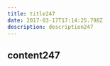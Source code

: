 ```yaml
---
title: title247
date: 2017-03-17T17:14:25.798Z
description: description247
---
```


## content247
  
